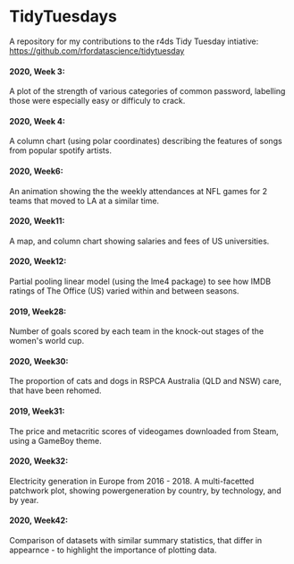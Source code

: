# TidyTuesdays

A repository for my contributions to the r4ds Tidy Tuesday intiative: https://github.com/rfordatascience/tidytuesday

#### 2020, Week 3: 
A plot of the strength of various categories of common password, labelling those were especially easy or difficuly to crack.

#### 2020, Week 4: 
A column chart (using polar coordinates) describing the features of songs from popular spotify artists.

#### 2020, Week6: 
An animation showing the the weekly attendances at NFL games for 2 teams that moved to LA at a similar time.

#### 2020, Week11:
A map, and column chart showing salaries and fees of US universities.

#### 2020, Week12:
Partial pooling linear model (using the lme4 package) to see how IMDB ratings of The Office (US) varied within and between seasons.

#### 2019, Week28:
Number of goals scored by each team in the knock-out stages of the women's world cup.

#### 2020, Week30:
The proportion of cats and dogs in RSPCA Australia (QLD and NSW) care, that have been rehomed.

#### 2019, Week31:
The price and metacritic scores of videogames downloaded from Steam, using a GameBoy theme.

#### 2020, Week32:
Electricity generation in Europe from 2016 - 2018. A multi-facetted patchwork plot, showing powergeneration by country, by technology, and by year.

#### 2020, Week42:
Comparison of datasets with similar summary statistics, that differ in appearnce - to highlight the importance of plotting data.
